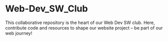 # Web-Dev_SW_Club
This collaborative repository is the heart of our Web Dev SW club. Here, contribute code and resources to shape our website project – be part of our web journey!
